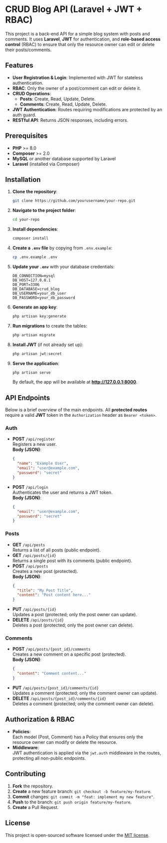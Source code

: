 # CRUD Blog API (Laravel + JWT + RBAC)

This project is a back-end API for a simple blog system with posts and comments. It uses **Laravel**, **JWT** for authentication, and **role-based access control** (RBAC) to ensure that only the resource owner can edit or delete their posts/comments.

## Features

- **User Registration & Login**: Implemented with JWT for stateless authentication.  
- **RBAC**: Only the owner of a post/comment can edit or delete it.  
- **CRUD Operations**:  
  - **Posts**: Create, Read, Update, Delete.  
  - **Comments**: Create, Read, Update, Delete.  
- **JWT Authentication**: Routes requiring modifications are protected by an auth guard.  
- **RESTful API**: Returns JSON responses, including errors.

## Prerequisites

- **PHP** >= 8.0  
- **Composer** >= 2.0  
- **MySQL** or another database supported by Laravel  
- **Laravel** (installed via Composer)

## Installation

1. **Clone the repository**:
   ```bash
   git clone https://github.com/yourusername/your-repo.git
   ```
2. **Navigate to the project folder**:
   ```bash
   cd your-repo
   ```
3. **Install dependencies**:
   ```bash
   composer install
   ```
4. **Create a `.env` file** by copying from `.env.example`:
   ```bash
   cp .env.example .env
   ```
5. **Update your `.env`** with your database credentials:
   ```env
   DB_CONNECTION=mysql
   DB_HOST=127.0.0.1
   DB_PORT=3306
   DB_DATABASE=crud_blog
   DB_USERNAME=your_db_user
   DB_PASSWORD=your_db_password
   ```
6. **Generate an app key**:
   ```bash
   php artisan key:generate
   ```
7. **Run migrations** to create the tables:
   ```bash
   php artisan migrate
   ```
8. **Install JWT** (if not already set up):
   ```bash
   php artisan jwt:secret
   ```
9. **Serve the application**:
   ```bash
   php artisan serve
   ```
   By default, the app will be available at **http://127.0.0.1:8000**.

## API Endpoints

Below is a brief overview of the main endpoints. All **protected routes** require a valid **JWT** token in the `Authorization` header as `Bearer <token>`.

### Auth

- **POST** `/api/register`  
  Registers a new user.  
  **Body (JSON)**:
  ```json
  {
    "name": "Example User",
    "email": "user@example.com",
    "password": "secret"
  }
  ```
- **POST** `/api/login`  
  Authenticates the user and returns a JWT token.  
  **Body (JSON)**:
  ```json
  {
    "email": "user@example.com",
    "password": "secret"
  }
  ```

### Posts

- **GET** `/api/posts`  
  Returns a list of all posts (public endpoint).  
- **GET** `/api/posts/{id}`  
  Returns a single post with its comments (public endpoint).  
- **POST** `/api/posts`  
  Creates a new post (protected).  
  **Body (JSON)**:
  ```json
  {
    "title": "My Post Title",
    "content": "Post content here..."
  }
  ```
- **PUT** `/api/posts/{id}`  
  Updates a post (protected; only the post owner can update).  
- **DELETE** `/api/posts/{id}`  
  Deletes a post (protected; only the post owner can delete).

### Comments

- **POST** `/api/posts/{post_id}/comments`  
  Creates a new comment on a specific post (protected).  
  **Body (JSON)**:
  ```json
  {
    "content": "Comment content..."
  }
  ```
- **PUT** `/api/posts/{post_id}/comments/{id}`  
  Updates a comment (protected; only the comment owner can update).  
- **DELETE** `/api/posts/{post_id}/comments/{id}`  
  Deletes a comment (protected; only the comment owner can delete).

## Authorization & RBAC

- **Policies**:  
  Each model (Post, Comment) has a Policy that ensures only the resource owner can modify or delete the resource.  
- **Middleware**:  
  JWT authentication is applied via the `jwt.auth` middleware in the routes, protecting all non-public endpoints.

## Contributing

1. **Fork** the repository.  
2. **Create** a new feature branch: `git checkout -b feature/my-feature`.  
3. **Commit** changes: `git commit -m "feat: implement my new feature"`.  
4. **Push** to the branch: `git push origin feature/my-feature`.  
5. **Create** a Pull Request.

## License

This project is open-sourced software licensed under the [MIT license](LICENSE).